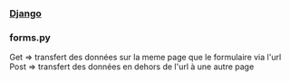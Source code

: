 ### [Django](index.html)
### forms.py

Get => transfert des données sur la meme page que le formulaire via l'url
Post => transfert des données en dehors de l'url à une autre page
